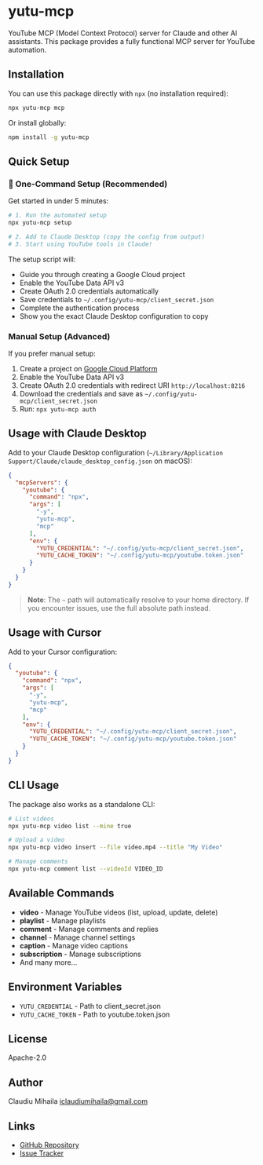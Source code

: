 # yutu-mcp

YouTube MCP (Model Context Protocol) server for Claude and other AI assistants. This package provides a fully functional MCP server for YouTube automation.

## Installation

You can use this package directly with `npx` (no installation required):

```bash
npx yutu-mcp mcp
```

Or install globally:

```bash
npm install -g yutu-mcp
```

## Quick Setup

### 🚀 One-Command Setup (Recommended)

Get started in under 5 minutes:

```bash
# 1. Run the automated setup
npx yutu-mcp setup

# 2. Add to Claude Desktop (copy the config from output)
# 3. Start using YouTube tools in Claude!
```

The setup script will:
- Guide you through creating a Google Cloud project
- Enable the YouTube Data API v3
- Create OAuth 2.0 credentials automatically
- Save credentials to `~/.config/yutu-mcp/client_secret.json`
- Complete the authentication process
- Show you the exact Claude Desktop configuration to copy

### Manual Setup (Advanced)

If you prefer manual setup:

1. Create a project on [Google Cloud Platform](https://console.cloud.google.com/)
2. Enable the YouTube Data API v3
3. Create OAuth 2.0 credentials with redirect URI `http://localhost:8216`
4. Download the credentials and save as `~/.config/yutu-mcp/client_secret.json`
5. Run: `npx yutu-mcp auth`

## Usage with Claude Desktop

Add to your Claude Desktop configuration (`~/Library/Application Support/Claude/claude_desktop_config.json` on macOS):

```json
{
  "mcpServers": {
    "youtube": {
      "command": "npx",
      "args": [
        "-y",
        "yutu-mcp",
        "mcp"
      ],
      "env": {
        "YUTU_CREDENTIAL": "~/.config/yutu-mcp/client_secret.json",
        "YUTU_CACHE_TOKEN": "~/.config/yutu-mcp/youtube.token.json"
      }
    }
  }
}
```

> **Note**: The `~` path will automatically resolve to your home directory. If you encounter issues, use the full absolute path instead.

## Usage with Cursor

Add to your Cursor configuration:

```json
{
  "youtube": {
    "command": "npx",
    "args": [
      "-y", 
      "yutu-mcp",
      "mcp"
    ],
    "env": {
      "YUTU_CREDENTIAL": "~/.config/yutu-mcp/client_secret.json",
      "YUTU_CACHE_TOKEN": "~/.config/yutu-mcp/youtube.token.json"
    }
  }
}
```

## CLI Usage

The package also works as a standalone CLI:

```bash
# List videos
npx yutu-mcp video list --mine true

# Upload a video
npx yutu-mcp video insert --file video.mp4 --title "My Video"

# Manage comments
npx yutu-mcp comment list --videoId VIDEO_ID
```

## Available Commands

- **video** - Manage YouTube videos (list, upload, update, delete)
- **playlist** - Manage playlists
- **comment** - Manage comments and replies
- **channel** - Manage channel settings
- **caption** - Manage video captions
- **subscription** - Manage subscriptions
- And many more...

## Environment Variables

- `YUTU_CREDENTIAL` - Path to client_secret.json
- `YUTU_CACHE_TOKEN` - Path to youtube.token.json

## License

Apache-2.0

## Author

Claudiu Mihaila <iclaudiumihaila@gmail.com>

## Links

- [GitHub Repository](https://github.com/claudiumihaila/youtube-mcp)
- [Issue Tracker](https://github.com/claudiumihaila/youtube-mcp/issues)